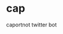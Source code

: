 # cap

caportnot twitter bot

<!-- 1. Get tagged
2. On tag, launch job (use rn API), and start poller
3. Poller creates tweet if captures finished job within time limit. -->
